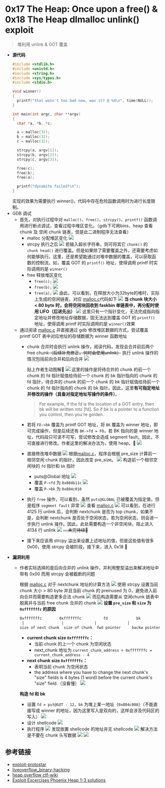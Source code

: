# 0x17 The Heap: Once upon a free() & 0x18 The Heap dlmalloc unlink() exploit
> 堆利用 unlink & GOT 覆盖
- **源代码**
  ```c
  #include <stdlib.h>
  #include <unistd.h>
  #include <string.h>
  #include <sys/types.h>
  #include <stdio.h>

  void winner()
  {
    printf("that wasn't too bad now, was it? @ %d\n", time(NULL));
  }

  int main(int argc, char **argv)
  {
    char *a, *b, *c;

    a = malloc(32);
    b = malloc(32);
    c = malloc(32);

    strcpy(a, argv[1]);
    strcpy(b, argv[2]);
    strcpy(c, argv[3]);

    free(c);
    free(b);
    free(a);

    printf("dynamite failed?\n");
  }
  ```
  实现的效果为需要执行 winner()，代码中存在危险函数调用时为进行长度限制。
- GDB 调试
  - 首先，对执行过程中对 `malloc()`、`free()`、`strcpy()`、`printf()` 函数调用进行断点调试，查看过程中堆区变化。（gdb下可用bins、heap 查看 chunk 及 空闲 chunk 链表，但是此二进制程序无法查看）
    - malloc 分配堆区变化
      ![](img/malloc_堆区变化.PNG)
    - strcpy 执行之后
      ![](img/strcpy_堆区变化.PNG)
      若输入超长字符串，则可将其它 `chunk()` 的 `chunk head()` 进行覆盖。但是如果除了需要覆盖之外，还需要考虑如何能够执行。这里，还是希望能通过对堆中数据的覆盖，可以获取函数的控制流，如，覆盖 GOT 的 `printf()` 地址，使得调用 printf 时实际调用的是 `winner()`
    - free 释放堆区变化
      - `free(c);`
      ![](img/free_堆区变化_1.PNG)
      - `free(b);`
      ![](img/free_堆区变化_2.PNG)
      - `free(a);`
      ![](img/free_堆区变化_3.PNG)
      由此，可以看到，在释放大小为32byte的堆时，实际上生成的空闲链表，对应 [malloc.c](../malloc.c)代码如下
      ![](img/free_fastbin.PNG)
      **当 chunk 块大小 < 80 byte 时，会将空闲块回收到 faskbin 单链表中，再分配时使用 LIFO（后进先出）**
      ![](img/free_fastbin.jpg)
      这里只有一个指针变化，无法完成指向指定地址并修改地址存储数据，固无法达到覆盖 GOT 的 `printf()` 地址，使得调用 printf 时实际调用的是 `winner()`效果
  - 通过阅读 [malloc.c](../malloc.c) 并直接通过 gdb 修改堆区数据的方式，尝试覆盖 printf GOT 表中对应地址的存储数据为 winner 函数地址
    - chunk 合并时会执行 unlink 操作，阅读代码，发现会合并前后两个 free chunk~~（后续补充修正，何时会使用unlink）~~
      执行 unlink 操作的情况包括前向合并和后向合并
       ![](img/unlink触发的两种情况.PNG)
       
       贴上作者生动图解:beer:
       ![](img/free_unlink.PNG)
       这里的操作是将待合并的 chunk 的前一个 chunk 的 fd 指针赋值给待前一个 chunk 的 bk 指针指向的 chunk 的 fd 指针，待合并的 chunk 的前一个 chunk 的 bk 指针赋值给待前一个 chunk 的 fd 指针指向的 chunk 的 bk 指针。因此，这里**有可指定地址并修改的操作（具备对指定地址写操作的条件）**。
        > For example, if the fd is the location of a GOT entry, then bk will be written into [fd]. So if bk is a pointer to a function you control, then you're golden.
    - 若将 `FD->bk` 覆盖为 printf GOT 地址，将 `BK` 覆盖为 winner 地址，即可完成操作，但是后续还有 `BK->fd = FD`，若 BK 指向的是 winner 地址，代码段只可读不可写，尝试修改会造成 segment fault，因此，不可直接进行修改。作者这里的解决办法为，使用 heap。:beers:
    ![](img/unlink利用_1.PNG)
    - 直接修改堆中数据
      ![](img/gdb_unlink利用_1.PNG)
      根据[malloc.c](../malloc.c)，程序会根据 pre_size 计算前一相邻空闲 chunk 的指针，因此改变 pre_size。
      ![](img/gdb_unlink利用_2.PNG)
      构造前一个相邻空闲块的 `fd` 指针和 `bk` 指针
      - puts@Global 地址
        ![](img/printf_global.PNG)
      - 覆盖 `P->fd` 为 `0x804b11c`
        ![](img/gdb_unlink利用_3.PNG)
      - 覆盖 `P->bk` 为 `0x804c010`
    - 执行 `free` 操作，可以看到，虽然 `puts@GLOBAL` 已被覆盖为指定值，但是程序 `segment fault` 异常
      ![](img/gdb_unlink利用_5.PNG)
      查看 [malloc.c](../malloc.c)
      ![](img/gdb_unlink利用_4.PNG)
      可以看到，在进行 4125 行 unlink 后，会判断 nextchunk 是否为 top chunk，如果不是，会判断 nextchunk 是否处于空闲状态，若为空闲状态，则会进一步执行 unlink 操作。因此，此处需要构造一个非空闲块，阻止进入 4134 行 unlink
      ![](img/gdb_unlink利用_6.PNG)
~~....未完待续:busstop:~~
    - 接下来应该用 strcpy 溢出来设置上述地址的值，但是这些值有很多 0x00，使用 strcpy 会被阶段，接下来，进入 0x18 :busstop:
- **漏洞利用**
  - 作者实际选择的是后向合并的 unlink 操作，并利用整型溢出来解决地址中带有 0x00 而用 strcpy 会被截断的问题
  
    根据 [malloc.c](../malloc.c) 对于 nextchunk 地址的计算方法
    ![](img/nextchunk计算.PNG)
    使用 strcpy 设置当前 chunk 大小 > 80 byte 并且当前 chunk 的 preinused 为 0，避免进入前向合并而需要构造更多合法 chunk
    ![](img/当前需要释放的chunk.PNG)
    而后构造需要从 空闲chunk 链表中脱离并与当前 free chunk 合并的 chunk
    ![](img/带合并nextchunk.PNG)
    **设置 `pre_size` 和 `size` 为 `0xfffffffc` 的原因**
    ```txt
    0xfffffffc        0xfffffffc          fd             bk
     |                 |              |              |
    size of next chunk  size of chunk  fwd pointer     backw pointer
    ```
    - **current chunk size `0xfffffffc`：**
      - 当前 chunk 的上一个 chunk 为空闲状态
      - next_chunk 地址为 `current_chunk_address + 0xfffffffc = current_chunk_address - 4`
    - **next chunk size `0xfffffffc`：**
      - 表明当前 chunk 为空闲状态
      - the address where you have to change the next chunk's "size" fields is 4 bytes (1 word) before the current chunk's "size" field.（没看懂）
    ![](img/nextchunk地址_2.PNG)
  
    **构造 fd 和 bk**
    - 设置 `fd = put@GOT - 12`，`bk` 为堆上某一地址（`0x804c008`）（不能直接写成 winner 的地址，因为这里写入是双向的，这样会涉及代码区的写入）
      ![](img/带合并nextchunk_1.PNG)
    - 设计 shellcode
      ![](img/shellcode.PNG)
    - 执行程序
      ![](img/free_result_1.PNG)
      发现放置 shellcode 的地址并无 shellcode
      ![](img/free_result_2.PNG)
      解决方法是不要在 chunk 头写数据
      ![](img/free_result_3.PNG)
      ![](img/free_result_4.PNG)

## 参考链接
- [exploit-protostar](https://exploit.education/protostar/) 
- [liveoverflow_binary-hacking](https://www.youtube.com/channel/UClcE-kVhqyiHCcjYwcpfj9w)
- [heap overflow ctf-wiki](https://ctf-wiki.org/pwn/linux/user-mode/heap/ptmalloc2/heapoverflow-basic/)
- [Exploit Excercises Phoenix Heap 1-3 solutions](https://pastebin.com/jy1yRhBc)
<!-- set {int}0x804c048=0x804b11c
set {int}0x804c04c=0x804c010
set {int}0x804c044=0x11
set {int}0x804c050=0x10
set {int}0x804c054=100
set {int}0x804c0b8=0x10
set {int}0x804c0c8=0x11
set {int}0x804c0cc=0x804c080
set {int}0x804c0d0=0x804c090 -->

        
